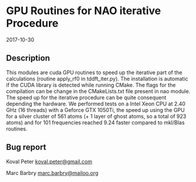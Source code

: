 GPU Routines for NAO iterative Procedure
========================================

2017-10-30

Description
-----------

This modules are cuda GPU routines to speed up the iterative part 
of the calculations (routine apply_rf0 in tddft_iter.py). The installation
is automatic if the CUDA library is detected while running CMake.
The flags for the compilation can be change in the CMakeLists.txt file present
in nao module. The speed up for the iterative procedure can be quite consequent
depending the hardware. We performed tests on a Intel Xeon CPU at 2.40 GHz (16 threads)
with a Geforce GTX 1050Ti, the speed up using the GPU for a silver cluster of 561 atoms
(+ 1 layer of ghost atoms, so a total of 923 atoms) and for 101 frequencies reached 
9.24 faster compared to mkl/Blas routines.

Bug report
----------
Koval Peter <koval.peter@gmail.com>

Marc Barbry <marc.barbry@mailoo.org>

